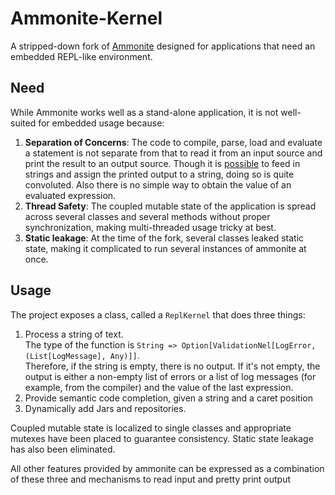 Ammonite-Kernel
===

A stripped-down fork of [Ammonite](https://github.com/lihaoyi/Ammonite) designed for applications that need an embedded 
REPL-like environment.

Need
---

While Ammonite works well as a stand-alone application, it is not well-suited for embedded usage because:

1. **Separation of Concerns**: The code to compile, parse, load and evaluate a statement is not separate from that to read it from an input source and 
  print the result to an output source. Though it is [possible](https://github.com/lihaoyi/Ammonite/blob/master/amm/src/test/scala/ammonite/TestRepl.scala)
  to feed in strings and assign the printed output to a string, doing so is quite convoluted. Also there is no simple way to obtain
  the value of an evaluated expression.
2. **Thread Safety**: The coupled mutable state of the application is spread across several classes and several methods without proper synchronization, 
	making multi-threaded usage tricky at best.
3. **Static leakage**: At the time of the fork, several classes leaked static state, making it complicated to run several instances of ammonite at once. 

Usage
---

The project exposes a class, called a `ReplKernel` that does three things:

1. Process a string of text.  
  The type of the function is `String => Option[ValidationNel[LogError, (List[LogMessage], Any)]]`.  
  Therefore, if the string is empty, there is no output. If it's not empty, the output is either a non-empty list of errors or 
  a list of log messages (for example, from the compiler) and the value of the last expression.
2. Provide semantic code completion, given a string and a caret position
3. Dynamically add Jars and repositories. 

Coupled mutable state is localized to single classes and appropriate mutexes have been placed to guarantee consistency. Static state leakage 
has also been eliminated.  

All other features provided by ammonite can be expressed as a combination of these three and mechanisms to read input and pretty print output


